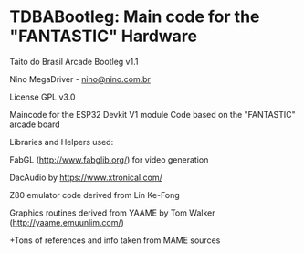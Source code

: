 # TDBABootleg: Main code for the "FANTASTIC" Hardware

Taito do Brasil Arcade Bootleg v1.1

Nino MegaDriver - nino@nino.com.br

License GPL v3.0



Maincode for the ESP32 Devkit V1 module
Code based on the "FANTASTIC" arcade board


Libraries and Helpers used:


FabGL (http://www.fabglib.org/) for video generation


DacAudio by https://www.xtronical.com/


Z80 emulator code derived from Lin Ke-Fong


Graphics routines derived from YAAME by Tom Walker (http://yaame.emuunlim.com/)


+Tons of references and info taken from MAME sources

